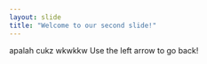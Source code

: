 ```yaml
---
layout: slide
title: "Welcome to our second slide!"
---
```

apalah cukz wkwkkw
Use the left arrow to go back!
